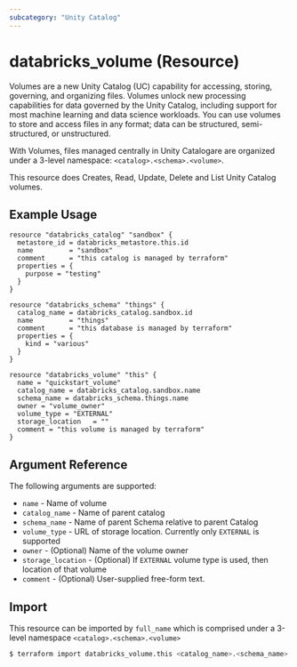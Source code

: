```yaml
---
subcategory: "Unity Catalog"
---
```

# databricks_volume (Resource)
Volumes are a new Unity Catalog (UC) capability for accessing, storing, governing, and organizing files. Volumes unlock new processing capabilities for data governed by the Unity Catalog, including support for most machine learning and data science workloads. You can use volumes to store and access files in any format; data can be structured, semi-structured, or unstructured.

With Volumes, files managed centrally in Unity Catalogare are organized under a 3-level namespace: `<catalog>.<schema>.<volume>`.

This resource does Creates, Read, Update, Delete and List Unity Catalog volumes.

## Example Usage

```hcl
resource "databricks_catalog" "sandbox" {
  metastore_id = databricks_metastore.this.id
  name         = "sandbox"
  comment      = "this catalog is managed by terraform"
  properties = {
    purpose = "testing"
  }
}

resource "databricks_schema" "things" {
  catalog_name = databricks_catalog.sandbox.id
  name         = "things"
  comment      = "this database is managed by terraform"
  properties = {
    kind = "various"
  }
}

resource "databricks_volume" "this" {
  name = "quickstart_volume"
  catalog_name = databricks_catalog.sandbox.name
  schema_name = databricks_schema.things.name 
  owner = "volume_owner"
  volume_type = "EXTERNAL"
  storage_location   = ""
  comment = "this volume is managed by terraform"
}
```

## Argument Reference

The following arguments are supported:

* `name` - Name of volume
* `catalog_name` - Name of parent catalog
* `schema_name` - Name of parent Schema relative to parent Catalog
* `volume_type` - URL of storage location. Currently only `EXTERNAL` is supported
* `owner` - (Optional) Name of the volume owner
* `storage_location` - (Optional) If `EXTERNAL` volume type is used, then location of that volume
* `comment` - (Optional) User-supplied free-form text.

## Import

This resource can be imported by `full_name` which is comprised under a 3-level namespace `<catalog>.<schema>.<volume>`

```bash
$ terraform import databricks_volume.this <catalog_name>.<schema_name>.<name>
```

